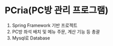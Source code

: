 # PCria(PC방 관리 프로그램)
1. Spring Framework 기반 프로젝트
2. PC방 좌석 배치 및 메뉴 주문, 계산 기능 등 총괄
3. Mysql로 Database 
